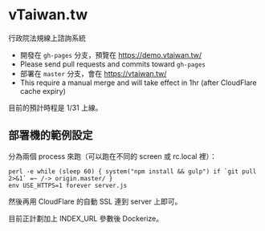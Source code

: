 vTaiwan.tw
==========

行政院法規線上諮詢系統

* 開發在 `gh-pages` 分支，預覽在 https://demo.vtaiwan.tw/
 * Please send pull requests and commits toward `gh-pages`
* 部署在 `master` 分支，會在 https://vtaiwan.tw/
 * This require a manual merge and will take effect in 1hr (after CloudFlare cache expiry)

目前的預計時程是 1/31 上線。

## 部署機的範例設定

分為兩個 process 來跑（可以跑在不同的 screen 或 rc.local 裡）：

```
perl -e while (sleep 60) { system("npm install && gulp") if `git pull 2>&1` =~ /-> origin.master/ }
env USE_HTTPS=1 forever server.js
```

然後再用 CloudFlare 的自動 SSL 連到 server 上即可。

目前正計劃加上 INDEX_URL 參數後 Dockerize。
